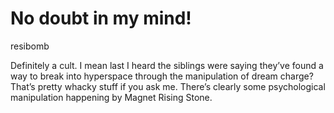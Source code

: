 # No doubt in my mind!

resibomb

Definitely a cult. I mean last I heard the siblings were saying they’ve found a way to break into hyperspace through the manipulation of dream charge? That’s pretty whacky stuff if you ask me. There’s clearly some psychological manipulation happening by Magnet Rising Stone.
